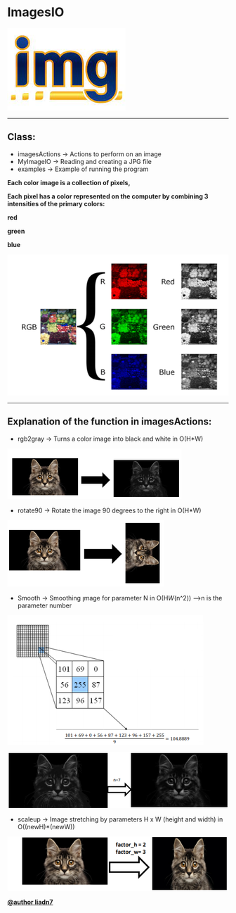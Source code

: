 # ImagesIO

![](https://github.com/LIADN7/ImagesIO/blob/master/img/git/img.jpg)

***

## Class:
* imagesActions -> Actions to perform on an image
* MyImageIO -> Reading and creating a JPG file
* examples -> Example of running the program

**Each color image is a collection of pixels,**

**Each pixel has a color represented on the computer by combining 3 intensities of the primary colors:**

**red**

**green**

**blue**

![](https://github.com/LIADN7/ImagesIO/blob/master/img/git/rgb.png)


***
## Explanation of the function in imagesActions:

* rgb2gray -> Turns a color image into black and white in O(H*W)

![](https://github.com/LIADN7/ImagesIO/blob/master/img/git/gray.png)

* rotate90 -> Rotate the image 90 degrees to the right in O(H*W)

![](https://github.com/LIADN7/ImagesIO/blob/master/img/git/90.png)

* Smooth -> Smoothing ןmage for parameter N in O(H*W*(n^2)) -->n is the parameter number

![](https://github.com/LIADN7/ImagesIO/blob/master/img/git/smooth.png)

![](https://github.com/LIADN7/ImagesIO/blob/master/img/git/smooth2.png)

* scaleup -> Image stretching by parameters H x W (height and width) in O((newH)*(newW))

![](https://github.com/LIADN7/ImagesIO/blob/master/img/git/scelap.png)




**[@author liadn7](https://github.com/liadn7)**
